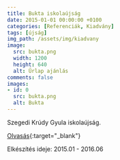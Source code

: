 ```yaml
---
title: Bukta iskolaújság
date: 2015-01-01 00:00:00 +0100
categories: [Referenciák, Kiadvány]
tags: [újság]
img_path: /assets/img/kiadvany
image:
  src: bukta.png
  width: 1200
  height: 640
  alt: Űrlap ajánlás
comments: false
images:
- id: 0
  src: bukta.png
  alt: Bukta
---
```


Szegedi Krúdy Gyula iskolaújság.

[Olvasás](https://onedrive.live.com/?authkey=%21AFgrjC%5FZze9R2NI&id=3A2B088B1C3B2E14%2126306&cid=3A2B088B1C3B2E14){:target="_blank"}

Elkészítés ideje: 2015.01 - 2016.06
